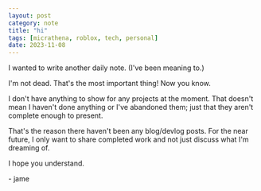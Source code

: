 ```yaml
---
layout: post
category: note
title: "hi"
tags: [micrathena, roblox, tech, personal]
date: 2023-11-08
---
```

I wanted to write another daily note. (I've been meaning to.)<!--more-->

I'm not dead. That's the most important thing! Now you know.

I don't have anything to show for any projects at the moment. That doesn't mean I haven't done anything or I've abandoned them; just that they aren't complete enough to present.

That's the reason there haven't been any blog/devlog posts. For the near future, I only want to share completed work and not just discuss what I'm dreaming of.

I hope you understand.

\- jame
